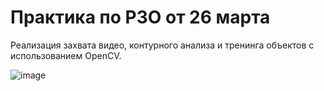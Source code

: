 # Практика по РЗО от 26 марта

Реализация захвата видео, контурного анализа и тренинга объектов с использованием OpenCV.

![image](https://github.com/Maria-Bedareva/Pr_OpenCV_26.03/assets/82601289/df451b51-7a4b-43ac-a182-5f63f68d8e42)
